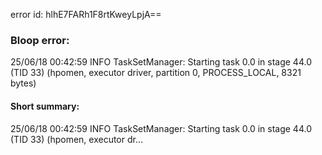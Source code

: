 error id: hlhE7FARh1F8rtKweyLpjA==
### Bloop error:

25/06/18 00:42:59 INFO TaskSetManager: Starting task 0.0 in stage 44.0 (TID 33) (hpomen, executor driver, partition 0, PROCESS_LOCAL, 8321 bytes)
#### Short summary: 

25/06/18 00:42:59 INFO TaskSetManager: Starting task 0.0 in stage 44.0 (TID 33) (hpomen, executor dr...
